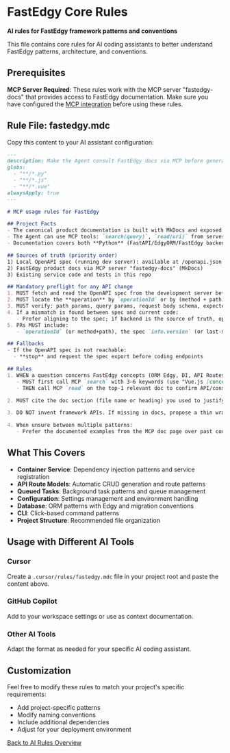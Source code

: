 # FastEdgy Core Rules

**AI rules for FastEdgy framework patterns and conventions**

This file contains core rules for AI coding assistants to better understand FastEdgy patterns, architecture, and conventions.

## Prerequisites

**MCP Server Required**: These rules work with the MCP server "fastedgy-docs" that provides access to FastEdgy documentation. Make sure you have configured the [MCP integration](../mcp.md) before using these rules.

## Rule File: fastedgy.mdc

Copy this content to your AI assistant configuration:

```markdown title="fastedgy.mdc"
---
description: Make the Agent consult FastEdgy docs via MCP before generating or changing code that depends on framework semantics
globs:
  - "**/*.py"
  - "**/*.js"
  - "**/*.vue"
alwaysApply: true
---

# MCP usage rules for FastEdgy

## Project Facts
- The canonical product documentation is built with MkDocs and exposed via an MCP server registered in this workspace
- The Agent can use MCP tools: `search(query)`, `read(uri)` from server "fastedgy-docs"
- Documentation covers both **Python** (FastAPI/EdgyORM/FastEdgy backend) and **JavaScript/Vue** (vue-fastedgy frontend) aspects

## Sources of truth (priority order)
1) Local OpenAPI spec (running dev server): available at /openapi.json endpoint
2) FastEdgy product docs via MCP server "fastedgy-docs" (MkDocs)
3) Existing service code and tests in this repo

## Mandatory preflight for any API change
1. MUST fetch and read the OpenAPI spec from the development server before adding/changing a request
2. MUST locate the **operation** by `operationId` or by (method + path)
3. MUST verify: path params, query params, request body schema, expected status codes, and response schema
4. If a mismatch is found between spec and current code:
   - Prefer aligning to the spec; if backend is the source of truth, open a TODO with the spec delta
5. PRs MUST include:
   - `operationId` (or method+path), the spec `info.version` (or last-modified), and links to the MkDocs page consulted via MCP

## Fallbacks
- If the OpenAPI spec is not reachable:
  - **stop** and request the spec export before coding endpoints

## Rules
1. WHEN a question concerns FastEdgy concepts (ORM Edgy, DI, API Routes Generator, Query Builder, Fields Selector, Metadata Generator, ORM Extensions, Database Migration, Queued Tasks, CLI, i18n, Multi Tenant, Email, Storage, Authentication, settings) OR vue-fastedgy features (fetcher, bus, composables):
   - MUST first call MCP `search` with 3–6 keywords (use "Vue.js [concept]" for vue-fastedgy features)
   - THEN call MCP `read` on the top-1 relevant doc to confirm API/constraints before coding

2. MUST cite the doc section (file name or heading) you used to justify decisions in the code comment or PR message

3. DO NOT invent framework APIs. If missing in docs, propose a thin wrapper with clear TODO and link to the doc gap

4. When unsure between multiple patterns:
   - Prefer the documented examples from the MCP doc page over past code in the repo
```

## What This Covers

- **Container Service**: Dependency injection patterns and service registration
- **API Route Models**: Automatic CRUD generation and route patterns
- **Queued Tasks**: Background task patterns and queue management
- **Configuration**: Settings management and environment handling
- **Database**: ORM patterns with Edgy and migration conventions
- **CLI**: Click-based command patterns
- **Project Structure**: Recommended file organization

## Usage with Different AI Tools

### Cursor
Create a `.cursor/rules/fastedgy.mdc` file in your project root and paste the content above.

### GitHub Copilot
Add to your workspace settings or use as context documentation.

### Other AI Tools
Adapt the format as needed for your specific AI coding assistant.

## Customization

Feel free to modify these rules to match your project's specific requirements:

- Add project-specific patterns
- Modify naming conventions
- Include additional dependencies
- Adjust for your deployment environment

[Back to AI Rules Overview](../ai-rules.md)
